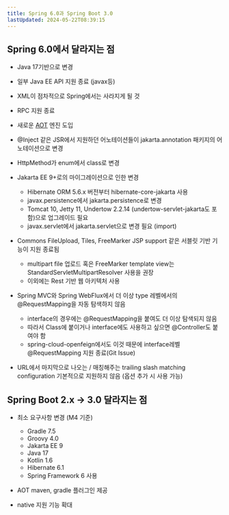 ```yaml
---
title: Spring 6.0과 Spring Boot 3.0
lastUpdated: 2024-05-22T08:39:15
---
```


## Spring 6.0에서 달라지는 점

- Java 17기반으로 변경
- 일부 Java EE API 지원 종료 (javax등)
- XML이 점차적으로 Spring에서는 사라지게 될 것
- RPC 지원 종료
- 새로운 <a href="./AOT.md">AOT</a> 엔진 도입
- @Inject 같은 JSR에서 지원하던 어노테이션들이 jakarta.annotation 패키지의 어노테이션으로 변경
- HttpMethod가 enum에서 class로 변경
- Jakarta EE 9+로의 마이그레이션으로 인한 변경
    - Hibernate ORM 5.6.x 버전부터 hibernate-core-jakarta 사용
    - javax.persistence에서 jakarta.persistence로 변경
    - Tomcat 10, Jetty 11, Undertow 2.2.14 (undertow-servlet-jakarta도 포함)으로 업그레이드 필요
    - javax.servlet에서 jakarta.servlet으로 변경 필요 (import)

- Commons FileUpload, Tiles, FreeMarker JSP support 같은 서블릿 기반 기능이 지원 종료됨
    - multipart file 업로드 혹은 FreeMarker template view는 StandardServletMultipartResolver 사용을 권장
    - 이외에는 Rest 기반 웹 아키텍처 사용

- Spring MVC와 Spring WebFlux에서 더 이상 type 레벨에서의 @RequestMapping을 자동 탐색하지 않음
    - interface의 경우에는 @RequestMapping을 붙여도 더 이상 탐색되지 않음
    - 따라서 Class에 붙이거나 interface에도 사용하고 싶으면 @Controller도 붙여야 함
    - spring-cloud-openfeign에서도 이것 때문에 interface레벨 @RequestMapping 지원 종료(Git Issue)

- URL에서 마지막으로 나오는 / 매칭해주는 trailing slash matching configuration 기본적으로 지원하지 않음 (옵션 추가 시 사용 가능)


## Spring Boot 2.x -> 3.0 달라지는 점
- 최소 요구사항 변경 (M4 기준)
    - Gradle 7.5
    - Groovy 4.0
    - Jakarta EE 9
    - Java 17
    - Kotlin 1.6
    - Hibernate 6.1
    - Spring Framework 6 사용
  
- AOT maven, gradle 플러그인 제공
- native 지원 기능 확대
